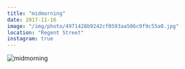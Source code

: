 ```yaml
---
title: "midmorning"
date: 2017-11-16
image: "/img/photo/4971428b9242cf0593aa506c9f9c55a0.jpg"
location: "Regent Street"
instagram: true
---
```


![midmorning](/img/photo/4971428b9242cf0593aa506c9f9c55a0.jpg)
